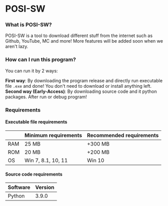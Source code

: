 # POSI-SW

### What is POSI-SW?
POSI-SW is a tool to download different stuff from the internet such as Github, YouTube, MC and more!
More features will be added soon when we aren't lazy.

### How can I run this program?

You can run it by 2 ways:

**First way**: By downloading the program release and directly run executable file `.exe` and done! You don't need to download or install anything left.<br/>
**Second way (Early-Access)**: By downloading source code and it python packages. After run or debug program!

### Requirements

#### Executable file requirements

|      | Minimum requirements | Recommended requirements |
| ---- | -------------------- | ------------------------ |
| RAM  | 25 MB                | +300 MB                  |
| ROM  | 20 MB                | +200 MB                  |
| OS   | Win 7, 8.1, 10, 11   | Win 10                   |



#### Source code requirements

|Software| Version |
|--|--|
| Python | 3.9.0 |

